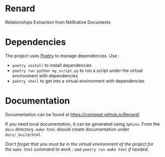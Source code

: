 # Renard

Relationships Extraction from NARrative Documents


# Dependencies

The project uses [Poetry](https://python-poetry.org/) to manage dependencies. Use :

- `poetry install` to install dependencies
- `poetry run python my_script.py` to run a script under the virtual environment with dependencies
- `poetry shell` to get into a virtual environment with dependencies


# Documentation

Documentation can be found at https://compnet.github.io/Renard/

If you need local documentation, it can be generated using `Sphinx`. From the `docs` directory, `make html` should create documentation under `docs/_build/html`. 

*Don't forget that you must be in the virtual environment of the project for the `make html` command to work : use `poetry run make html` if needed.*
